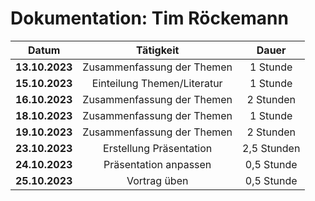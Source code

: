 # Dokumentation: Tim Röckemann

| Datum | Tätigkeit | Dauer
|:------:|:---------------:|:----------:|
| **13.10.2023** | Zusammenfassung der Themen  | 1 Stunde  | 
| **15.10.2023** | Einteilung Themen/Literatur | 1 Stunde  | 
| **16.10.2023** | Zusammenfassung der Themen  | 2 Stunden | 
| **18.10.2023** | Zusammenfassung der Themen  | 1 Stunde  | 
| **19.10.2023** | Zusammenfassung der Themen  | 2 Stunden | 
| **23.10.2023** | Erstellung Präsentation     |2,5 Stunden| 
| **24.10.2023** | Präsentation anpassen       |0,5 Stunde | 
| **25.10.2023** | Vortrag üben                |0,5 Stunde | 

     